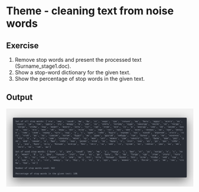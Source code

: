 # Theme - cleaning text from noise words

## Exercise
1. Remove stop words and present the processed text (Surname_stage1.doc).
2. Show a stop-word dictionary for the given text.
3. Show the percentage of stop words in the given text.

## Output

![screen](docs\output.png)
